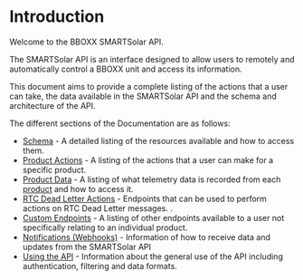 # Introduction

Welcome to the BBOXX SMARTSolar API.

The SMARTSolar API is an interface designed to allow users to remotely and automatically control a BBOXX unit and access its information.

This document aims to provide a complete listing of the actions that a user can take, the data available in the SMARTSolar API and the schema and architecture of the API.

The different sections of the Documentation are as follows:

* [Schema](#schema) - A detailed listing of the resources available and how to access them.
* [Product Actions](#product-actions) - A listing of the actions that a user can make for a specific product.
* [Product Data](#product-data) - A listing of what telemetry data is recorded from each [product](#product) and how to access it.
* [RTC Dead Letter Actions](#rtc-dead-letter-actions) - Endpoints that can be used to perform actions on RTC Dead Letter messages. .
* [Custom Endpoints](#custom-endpoints) - A listing of other endpoints available to a user not specifically relating to an individual product.
* [Notifications (Webhooks)](#notifications-web-hooks) - Information of how to receive data and updates from the SMARTSolar API
* [Using the API](#using-the-api) - Information about the general use of the API including authentication, filtering and data formats.
